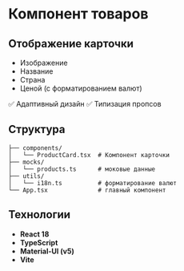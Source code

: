 # Компонент товаров

## Отображение карточки

- Изображение
- Название
- Страна
- Ценой (с форматированием валют)

✅ Адаптивный дизайн
✅ Типизация пропсов

## Структура

```src/
├── components/
│   └── ProductCard.tsx  # Компонент карточки
├── mocks/
│   └── products.ts      # моковые данные
├── utils/
│   └── i18n.ts          # форматирование валют
└── App.tsx              # главный компонент
```

## Технологии

- **React 18**
- **TypeScript**
- **Material-UI (v5)**
- **Vite**
